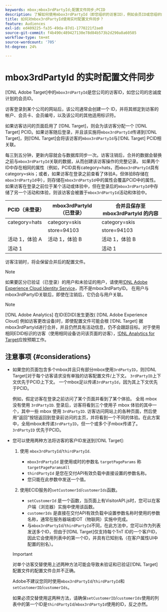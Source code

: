 ```yaml
---
keywords: mbox;mbox3rdPartyId;配置文件同步;PCID
description: 了解如何使用mbox3rdPartyId（即您组织的访客ID），例如会员ID或您组织的忠诚度计划。
title: 如何对mbox3rdPartyId使用实时配置文件同步？
feature: Audiences
exl-id: ed409225-fa35-49da-87d1-1770221f2ae0
source-git-commit: f4b490c489427130e78d84b573b2d290a8a60585
workflow-type: tm+mt
source-wordcount: '705'
ht-degree: 24%

---
```


# mbox3rdPartyId 的实时配置文件同步

[!DNL Adobe Target]中的`mbox3rdPartyId`是您公司的访客ID，如您公司的忠诚度计划的会员ID。

访客登录到某个公司的网站后，该公司通常会创建一个 ID，并将其绑定到访客的帐户、会员卡、会员编号，以及该公司的其他适用标识符。

如果访客访问的页面启用了 [!DNL Target]，则会为该访客分配一个 [!DNL Target] PCID。如果访客随后登录，并且该实施将`mbox3rdPartyId`传递到[!DNL Target]，则[!DNL Target]会将该访客的`mbox3rdPartyId`与[!DNL Target] PCID相关联。

每三到五分钟，更新内容就会与数据库同步一次。访客注销后，合并的数据会替换之前与`mbox3rdPartyId`关联的数据，从而创建该访客操作的完整记录。 如果两个ID中存在相同的属性（例如，PCID具有category=hats，而`mbox3rdPartyId`具有category=skis；或者，如果访客在登录之前查看了体验A，但体验B存储在`mbox3rdPartyId`中），则存储在`mbox3rdPartyId`中的属性会覆盖PCID中的属性。 如果访客在登录之前位于某个活动或体验中，但在登录后的`mbox3rdPartyId`中存储了另一个活动和体验，则该访客会被置于`mbox3rdPartyId`活动和体验中。

| PCID（未登录） | mbox3rdPartyId（已登录） | 合并且保存至 mbox3rdPartyId 的内容 |
|---|---|---|
| category=hats | category=skis | category=skis |
|  | store=94103 | store=94103 |
| 活动 1，体验 A | 活动 1，体验 B | 活动 1，体验 B |
| 活动 1 |  | 活动 1 |

访客注销时，将会保留合并后的配置文件。

>[!NOTE]
>
>如果要区分已验证（已登录）的用户和未验证的用户，请使用[!DNL Adobe Experience Cloud Identity Service](ECID)，而不是mbox3rdPartyID。 在用户与mbox3rdPartyID关联后，即使在注销后，它仍会与用户关联。

>[!NOTE]
>
>[!DNL Adobe Analytics] 在ID(EDID)发生更改( [!DNL Adobe Experience Cloud] 例如访客更改设备)时，即使配置文件可能会根 [!DNL Target] 据mbox3rdPartyId进行合并，并且仍然具有活动信息，仍不会跟踪目标。对于使用相同EDID标识的访客（使用相同设备访问该页面的访客），[!DNL Analytics for Target](A4T)应按预期工作。

## 注意事项 {#considerations}

* 如果您的页面包含多个mbox并且只有部分mbox使用`3rdPartyID`，则[!DNL Target]对于每个访客请求没有单独的访客配置文件/上下文。 `3rdPartyID`上下文优先于PCID上下文。 一个mbox足以传递`3rdPartyId`，因为其上下文优先于PCID。

   例如，假定访客在登录之前访问了某个页面并看到了某个体验。 全局 mbox 没有使用 `3rdPartyID`. 登录后，访客将看到三个使用子 mbox 体验的其中一个，其中一些 mbox 使用 `3rdPartyID`. 访客访问网站上的各种页面，然后使用“返回”按钮返回到登录前访问的主页，并将看到一个不同的体验。在此方案中，全局mbox未传递`3rdPartyID`，但一个或多个子mbox传递了。 `3rdPartyID` 优先于PCID。

* 您可以使用两种方法将访客的客户ID发送到[!DNL Target]:

   1. 使用 `mbox3rdPartyId`/`thirdPartyId`.

      * `mbox3rdPartyId` 是使用或时的参数名 `targetPageParams` 称  `targetPageParamsAll`
      * `thirdPartyId` 是您在交付API有效负载中直接设置的参数名称。
      * 您只能在此参数中发送一个值。
   1. 使用ECID服务的`setCustomerId`/`customerIds`函数。

      * `setCustomerId` 是一个函数，当页面上有VisitorAPI.js时，您可以在客户端（浏览器）实施中使用该函数。
      * `customerIds` 是直接在交付API有效负载中设置参数名称时使用的参数名称，通常在服务器端或IOT（物联网）实施中完成。
      * 与`mbox3rdPartyId`/`thirdPartyId`不同，在此方法中，您可以作为列表发送多个ID，但由于[!DNL Target]仅支持每个TnT ID的一个客户ID，因此它会使用列表中的第一个ID，并具有已知别名（在客户属性UI中配置的别名）。

   >[!IMPORTANT]
   >
   > 对单个访客交替使用上述两种方法可能会导致未验证和已验证[!DNL Target]配置文件的配置文件合并不正确。
   >
   >Adobe不建议您同时使用`mbox3rdPartyId`/`thirdPartyId`和`setCustomerID`/`customerIds`。
   >
   >如果必须交替使用这两种方法，请确保`setCustomerID`/`customerIds`使用的列表中的第一个ID是`thirdPartyId`/`mbox3rdPartyId`使用的ID，反之亦然。

